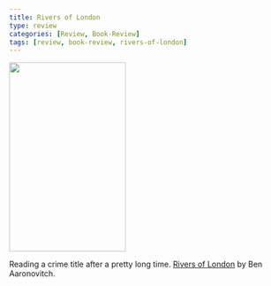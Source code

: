 ```yaml
---
title: Rivers of London
type: review
categories: [Review, Book-Review]
tags: [review, book-review, rivers-of-london]
---
```


<img src="https://i.gr-assets.com/images/S/compressed.photo.goodreads.com/books/1401385034l/9317452.jpg" alt="" width="211" height="342"/>

Reading a crime title after a pretty long time. [Rivers of London](https://www.goodreads.com/book/show/9317452-rivers-of-london) by Ben Aaronovitch.